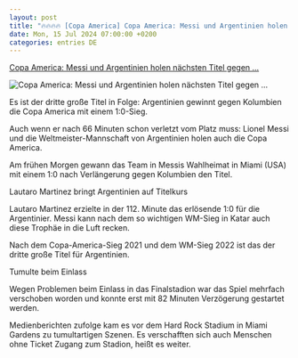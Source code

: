 ```yaml
---
layout: post
title: "🔥🔥🔥🔥 [Copa America] Copa America: Messi und Argentinien holen nächsten Titel gegen ..."
date: Mon, 15 Jul 2024 07:00:00 +0200
categories: entries DE
---
```

[Copa America: Messi und Argentinien holen nächsten Titel gegen ...](https://www.schwaebische.de/sport/copa-america-messi-und-argentinien-holen-naechsten-titel-gegen-kolumbien-2702175)

![Copa America: Messi und Argentinien holen nächsten Titel gegen ...](https://cdn.schwaebische.de/2024/07/15/f42c492e-08e1-4a56-99df-40b752cb07d6.jpeg)

Es ist der dritte große Titel in Folge: Argentinien gewinnt gegen Kolumbien die Copa America mit einem 1:0-Sieg.

Auch wenn er nach 66 Minuten schon verletzt vom Platz muss: Lionel Messi und die Weltmeister-Mannschaft von Argentinien holen auch die Copa America.

Am frühen Morgen gewann das Team in Messis Wahlheimat in Miami (USA) mit einem 1:0 nach Verlängerung gegen Kolumbien den Titel.

Lautaro Martinez bringt Argentinien auf Titelkurs

Lautaro Martinez erzielte in der 112. Minute das erlösende 1:0 für die Argentinier. Messi kann nach dem so wichtigen WM-Sieg in Katar auch diese Trophäe in die Luft recken.

Nach dem Copa-America-Sieg 2021 und dem WM-Sieg 2022 ist das der dritte große Titel für Argentinien.

Tumulte beim Einlass

Wegen Problemen beim Einlass in das Finalstadion war das Spiel mehrfach verschoben worden und konnte erst mit 82 Minuten Verzögerung gestartet werden.

Medienberichten zufolge kam es vor dem Hard Rock Stadium in Miami Gardens zu tumultartigen Szenen. Es verschafften sich auch Menschen ohne Ticket Zugang zum Stadion, heißt es weiter.

